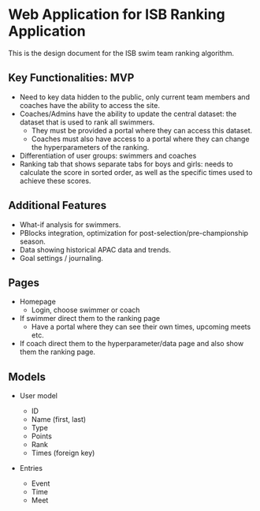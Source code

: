 # Web Application for ISB Ranking Application
This is the design document for the ISB swim team ranking algorithm.

## Key Functionalities: MVP
- Need to key data hidden to the public, only current team members 
and coaches have the ability to access the site.
- Coaches/Admins have the ability to update the central dataset:
the dataset that is used to rank all swimmers.
  - They must be provided a portal where they can access this dataset.
  - Coaches must also have access to a portal where they can change the
  hyperparameters of the ranking.
- Differentiation of user groups: swimmers and coaches
- Ranking tab that shows separate tabs for boys and girls: needs to
calculate the score in sorted order, as well as the specific times 
used to achieve these scores.


## Additional Features
- What-if analysis for swimmers.
- PBlocks integration, optimization for post-selection/pre-championship
season.
- Data showing historical APAC data and trends.
- Goal settings / journaling.


## Pages
- Homepage
  - Login, choose swimmer or coach
- If swimmer direct them to the ranking page
  - Have a portal where they can see their own times, upcoming meets etc.
- If coach direct them to the hyperparameter/data page and also show
them the ranking page.


## Models
- User model
  - ID
  - Name (first, last)
  - Type
  - Points
  - Rank
  - Times (foreign key)

- Entries
  - Event
  - Time
  - Meet



